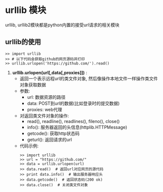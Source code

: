urllib 模块
===
urllib, urllib2模块都是python内置的接受url请求的相关模块

## urllib的使用

    >> import urllib
    >> # 以下代码会获取github的网页源码并打印
    >> urllib.urlopen('https://github.com/').read()

1. **urllib.urlopen(url[,data[,proxies]])** :
    - 返回一个表示远程url的类文件对象,
      然后像操作本地文件一样操作类文件对象获取数据
    - 参数:
        + url: 数据资源的路径
        + data: POST到url的数据(比如登录时的提交数据)
        + proxies: web代理
    - 对返回类文件对象的操作:
        + read(), readline(), readlines(), fileno(), close()
        + info(): 服务器返回的头信息(httplib.HTTPMessage)
        + getcode(): 获取http状态码
        + geturl(): 返回请求的url
    - 代码示例:
        ````
        >> import urllib
        >> url = "https://github.com/"
        >> data = urllib.urlopen(url)
        >> data.read()  # 返回url对应网页的源代码
        >> print data.info()  # 输出服务器响应头
        >> data.getcode()  # 返回状态码(200 ok)
        >> data.close()  # 关闭类文件对象
        ````
